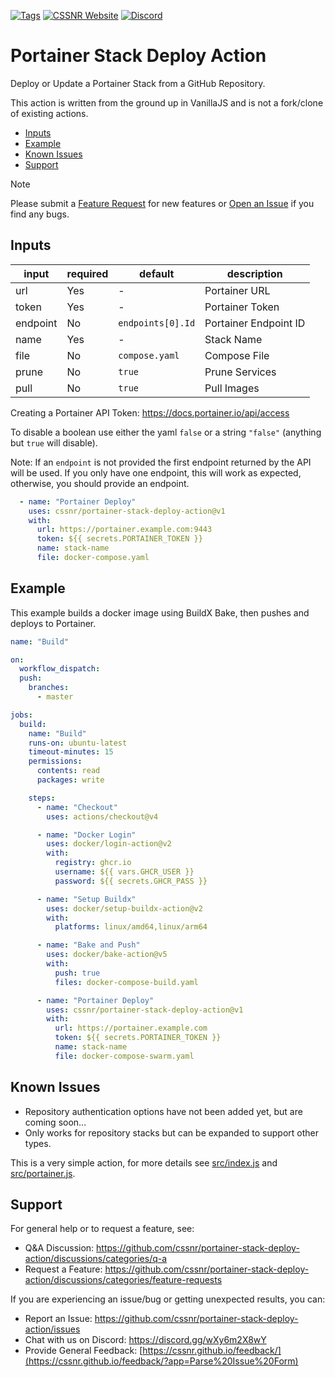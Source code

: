 [![Tags](https://img.shields.io/github/actions/workflow/status/cssnr/portainer-stack-deploy-action/tags.yaml?logo=github&logoColor=white&label=tags)](https://github.com/cssnr/portainer-stack-deploy-action/actions/workflows/tags.yaml)
[![CSSNR Website](https://img.shields.io/badge/pages-website-blue?logo=github&logoColor=white&color=blue)](https://cssnr.github.io/)
[![Discord](https://img.shields.io/discord/899171661457293343?logo=discord&logoColor=white&label=discord&color=7289da)](https://discord.gg/wXy6m2X8wY)
# Portainer Stack Deploy Action

Deploy or Update a Portainer Stack from a GitHub Repository.

This action is written from the ground up in VanillaJS and is not a fork/clone of existing actions.

*   [Inputs](#Inputs)
*   [Example](#Example)
*   [Known Issues](#Known-Issues)
*   [Support](#Support)

> [!NOTE]   
> Please submit
> a [Feature Request](https://github.com/cssnr/portainer-stack-deploy-action/discussions/categories/feature-requests)
> for new features or [Open an Issue](https://github.com/cssnr/portainer-stack-deploy-action/issues) if you find any bugs.

## Inputs

| input    | required | default           | description           |
|----------|----------|-------------------|-----------------------|
| url      | Yes      | -                 | Portainer URL         |
| token    | Yes      | -                 | Portainer Token       |
| endpoint | No       | `endpoints[0].Id` | Portainer Endpoint ID |
| name     | Yes      | -                 | Stack Name            |
| file     | No       | `compose.yaml`    | Compose File          |
| prune    | No       | `true`            | Prune Services        |
| pull     | No       | `true`            | Pull Images           |

Creating a Portainer API Token: https://docs.portainer.io/api/access

To disable a boolean use either the yaml `false` or a string `"false"` (anything but `true` will disable). 

Note: If an `endpoint` is not provided the first endpoint returned by the API will be used.
If you only have one endpoint, this will work as expected, otherwise, you should provide an endpoint. 

```yaml
  - name: "Portainer Deploy"
    uses: cssnr/portainer-stack-deploy-action@v1
    with:
      url: https://portainer.example.com:9443
      token: ${{ secrets.PORTAINER_TOKEN }}
      name: stack-name
      file: docker-compose.yaml
```

## Example

This example builds a docker image using BuildX Bake, then pushes and deploys to Portainer.

```yaml
name: "Build"

on:
  workflow_dispatch:
  push:
    branches:
      - master

jobs:
  build:
    name: "Build"
    runs-on: ubuntu-latest
    timeout-minutes: 15
    permissions:
      contents: read
      packages: write

    steps:
      - name: "Checkout"
        uses: actions/checkout@v4

      - name: "Docker Login"
        uses: docker/login-action@v2
        with:
          registry: ghcr.io
          username: ${{ vars.GHCR_USER }}
          password: ${{ secrets.GHCR_PASS }}

      - name: "Setup Buildx"
        uses: docker/setup-buildx-action@v2
        with:
          platforms: linux/amd64,linux/arm64

      - name: "Bake and Push"
        uses: docker/bake-action@v5
        with:
          push: true
          files: docker-compose-build.yaml

      - name: "Portainer Deploy"
        uses: cssnr/portainer-stack-deploy-action@v1
        with:
          url: https://portainer.example.com
          token: ${{ secrets.PORTAINER_TOKEN }}
          name: stack-name
          file: docker-compose-swarm.yaml
```

## Known Issues

- Repository authentication options have not been added yet, but are coming soon...
- Only works for repository stacks but can be expanded to support other types.

This is a very simple action, for more details see
[src/index.js](src%2Findex.js) and [src/portainer.js](src%2Fportainer.js).

## Support

For general help or to request a feature, see:

- Q&A Discussion: https://github.com/cssnr/portainer-stack-deploy-action/discussions/categories/q-a
- Request a Feature: https://github.com/cssnr/portainer-stack-deploy-action/discussions/categories/feature-requests

If you are experiencing an issue/bug or getting unexpected results, you can:

- Report an Issue: https://github.com/cssnr/portainer-stack-deploy-action/issues
- Chat with us on Discord: https://discord.gg/wXy6m2X8wY
- Provide General Feedback: [https://cssnr.github.io/feedback/](https://cssnr.github.io/feedback/?app=Parse%20Issue%20Form)
